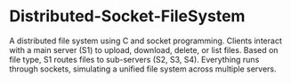 # Distributed-Socket-FileSystem
A distributed file system using C and socket programming. Clients interact with a main server (S1) to upload, download, delete, or list files. Based on file type, S1 routes files to sub-servers (S2, S3, S4). Everything runs through sockets, simulating a unified file system across multiple servers.
